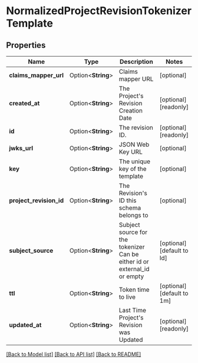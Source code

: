 # NormalizedProjectRevisionTokenizerTemplate

## Properties

Name | Type | Description | Notes
------------ | ------------- | ------------- | -------------
**claims_mapper_url** | Option<**String**> | Claims mapper URL | [optional]
**created_at** | Option<**String**> | The Project's Revision Creation Date | [optional][readonly]
**id** | Option<**String**> | The revision ID. | [optional][readonly]
**jwks_url** | Option<**String**> | JSON Web Key URL | [optional]
**key** | Option<**String**> | The unique key of the template | [optional]
**project_revision_id** | Option<**String**> | The Revision's ID this schema belongs to | [optional]
**subject_source** | Option<**String**> | Subject source for the tokenizer  Can be either id or external_id or empty | [optional][default to Id]
**ttl** | Option<**String**> | Token time to live | [optional][default to 1m]
**updated_at** | Option<**String**> | Last Time Project's Revision was Updated | [optional][readonly]

[[Back to Model list]](../README.md#documentation-for-models) [[Back to API list]](../README.md#documentation-for-api-endpoints) [[Back to README]](../README.md)


